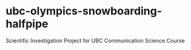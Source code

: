 # ubc-olympics-snowboarding-halfpipe
Scientific Investigation Project for UBC Communication Science Course
